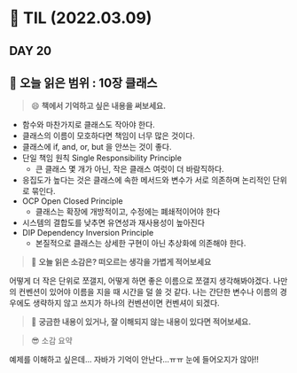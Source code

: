 # 📝 TIL (2022.03.09)

## DAY 20

## :book: 오늘 읽은 범위 : 10장 클래스

> :smile: **책에서 기억하고 싶은 내용을 써보세요.**

- 함수와 마찬가지로 클래스도 작아야 한다.
- 클래스의 이름이 모호하다면 책임이 너무 많은 것이다.
- 클래스에 if, and, or, but 을 안쓰는 것이 좋다.
- 단일 책임 원칙 Single Responsibility Principle
  - 큰 클래스 몇 개가 아닌, 작은 클래스 여럿이 더 바람직하다.
- 응집도가 높다는 것은 클래스에 속한 메서드와 변수가 서로 의존하며 논리적인 단위로 묶인다.
- OCP Open Closed Principle
  - 클래스는 확장에 개방적이고, 수정에는 폐쇄적이어야 한다
- 시스템의 결합도를 낮추면 유연성과 재사용성이 높아진다
- DIP Dependency Inversion Principle
  - 본질적으로 클래스는 상세한 구현이 아닌 추상화에 의존해야 한다.

> :thinking: **오늘 읽은 소감은? 떠오르는 생각을 가볍게 적어보세요**

어떻게 더 작은 단위로 쪼갤지, 어떻게 하면 좋은 이름으로 쪼갤지 생각해봐야겠다. 나만의 컨벤션이 있어야 이름을 지을 때 시간을 덜 쓸 것 같다. 나는 간단한 변수나 이름의 경우에도 생략하지 않고 쓰지가 하나의 컨벤션이면 컨벤셔이 되겠다.

> :mag_right: **궁금한 내용이 있거나, 잘 이해되지 않는 내용이 있다면 적어보세요.**

> :sunglasses: 소감 요약

예제를 이해하고 싶은데... 자바가 기억이 안난다...ㅠㅠ
눈에 들어오지가 않아!!

